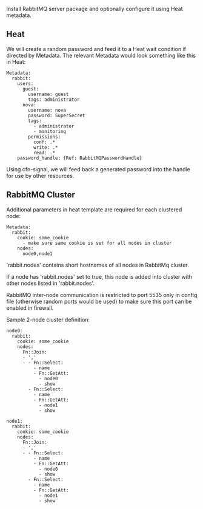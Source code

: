 Install RabbitMQ server package and optionally configure it using Heat
metadata.

Heat
----

We will create a random password and feed it to a Heat wait condition
if directed by Metadata. The relevant Metadata would look something like
this in Heat:

    Metadata:
      rabbit:
        users:
          guest:
            username: guest
            tags: administrator
          nova:
            username: nova
            password: SuperSecret
            tags: 
              - administrator
              - monitoring
            permissions:
              conf: .*
              write: .*
              read: .*
        password_handle: {Ref: RabbitMQPasswordHandle}

Using cfn-signal, we will feed back a generated password into the handle
for use by other resources.


RabbitMQ Cluster
----------------

Additional parameters in heat template are required for each clustered node:

    Metadata:
      rabbit:
        cookie: some_cookie
          - make sure same cookie is set for all nodes in cluster
        nodes:
          node0,node1

'rabbit.nodes' contains short hostnames of all nodes in RabbitMq cluster.

If a node has 'rabbit.nodes' set to true, this node is added into
cluster with other nodes listed in 'rabbit.nodes'.

RabbitMQ inter-node communication is restricted to port 5535 only in config file
(otherwise random ports would be used) to make sure this port can be enabled in
firewall.


Sample 2-node cluster definition:

    node0:
      rabbit:
        cookie: some_cookie
        nodes:
          Fn::Join:
          - ','
          - - Fn::Select:
              - name
              - Fn::GetAtt:
                - node0
                - show
            - Fn::Select:
              - name
              - Fn::GetAtt:
                - node1
                - show

    node1:
      rabbit:
        cookie: some_cookie
        nodes:
          Fn::Join:
          - ','
          - - Fn::Select:
              - name
              - Fn::GetAtt:
                - node0
                - show
            - Fn::Select:
              - name
              - Fn::GetAtt:
                - node1
                - show
